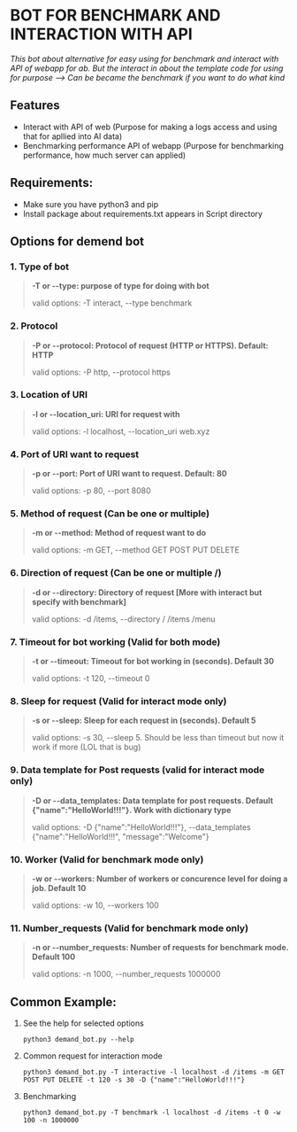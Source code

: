 # BOT FOR BENCHMARK AND INTERACTION WITH API

*This bot about alternative for easy using for benchmark and interact with API of webapp for ab. But the interact in about the template code for using for purpose --> Can be became the benchmark if you want to do what kind*

## Features
- Interact with API of web (Purpose for making a logs access and using that for apllied into AI data)
- Benchmarking performance API of webapp (Purpose for benchmarking performance, how much server can applied)

## Requirements:
- Make sure you have python3 and pip
- Install package about requirements.txt appears in Script directory

## Options for demend bot
### 1. Type of bot
>
> **-T or --type: purpose of type for doing with bot**
>
> valid options: -T interact, --type benchmark

### 2. Protocol
>
> **-P or --protocol: Protocol of request (HTTP or HTTPS). Default: HTTP**
>
> valid options: -P http, --protocol https

### 3. Location of URI
>
> **-l or --location_uri: URI for request with**
>
> valid options: -l localhost, --location_uri web.xyz

### 4. Port of URI want to request
>
> **-p or --port: Port of URI want to request. Default: 80**
>
> valid options: -p 80, --port 8080

### 5. Method of request (Can be one or multiple)
>
> **-m or --method: Method of request want to do**
>
> valid options: -m GET, --method GET POST PUT DELETE

### 6. Direction of request (Can be one or multiple /)
>
> **-d or --directory: Directory of request [More with interact but specify with benchmark]**
>
> valid options: -d /items, --directory / /items /menu

### 7. Timeout for bot working (Valid for both mode)
>
> **-t or --timeout: Timeout for bot working in (seconds). Default 30**
>
> valid options: -t 120, --timeout 0

### 8. Sleep for request (Valid for interact mode only)
>
> **-s or --sleep: Sleep for each request in (seconds). Default 5**
>
> valid options: -s 30, --sleep 5. Should be less than timeout but now it work if more (LOL that is bug)

### 9. Data template for Post requests (valid for interact mode only)
>
> **-D or --data_templates: Data template for post requests. Default {"name":"HelloWorld!!!"}. Work with dictionary type**
>
> valid options: -D {"name":"HelloWorld!!!"}, --data_templates {"name":"HelloWorld!!!", "message":"Welcome"}

### 10. Worker (Valid for benchmark mode only)
>
> **-w or --workers: Number of workers or concurence level for doing a job. Default 10**
>
> valid options: -w 10, --workers 100

### 11. Number_requests (Valid for benchmark mode only)
>
> **-n or --number_requests: Number of requests for benchmark mode. Default 100**
>
> valid options: -n 1000, --number_requests 1000000

## Common Example:
1. See the help for selected options

    `python3 demand_bot.py --help`

2. Common request for interaction mode

    `python3 demand_bot.py -T interactive -l localhost -d /items -m GET POST PUT DELETE -t 120 -s 30 -D {"name":"HelloWorld!!!"}`

3. Benchmarking

    `python3 demand_bot.py -T benchmark -l localhost -d /items -t 0 -w 100 -n 1000000`